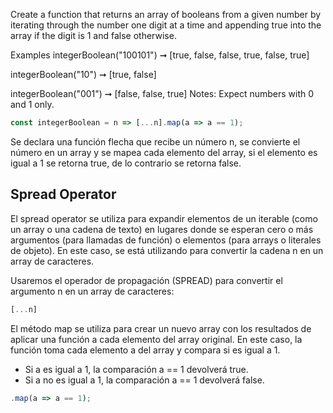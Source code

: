 Create a function that returns an array of booleans from a given number by iterating through the number one digit at a time and appending true into the array if the digit is 1 and false otherwise.

Examples
integerBoolean("100101") ➞ [true, false, false, true, false, true]

integerBoolean("10") ➞ [true, false]

integerBoolean("001") ➞ [false, false, true]
Notes: Expect numbers with 0 and 1 only.


```js
const integerBoolean = n => [...n].map(a => a == 1);
```

Se declara una función flecha que recibe un número n, se convierte el número en un array y se mapea cada elemento del array, si el elemento es igual a 1 se retorna true, de lo contrario se retorna false.

## Spread Operator
El spread operator se utiliza para expandir elementos de un iterable (como un array o una cadena de texto) en lugares donde se esperan cero o más argumentos (para llamadas de función) o elementos (para arrays o literales de objeto). En este caso, se está utilizando para convertir la cadena n en un array de caracteres.


Usaremos el operador de propagación (SPREAD) para convertir el argumento n en un array de caracteres:
```js
[...n]
```

El método map se utiliza para crear un nuevo array con los resultados de aplicar una función a cada elemento del array original. En este caso, la función toma cada elemento a del array y compara si es igual a 1.
- Si a es igual a 1, la comparación a == 1 devolverá true.
- Si a no es igual a 1, la comparación a == 1 devolverá false.
```js
.map(a => a == 1);
```

